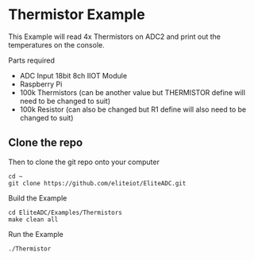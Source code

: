 
# Thermistor Example

This Example will read 4x Thermistors on ADC2 and print out the temperatures on the console.

Parts required
* ADC Input 18bit 8ch IIOT Module
* Raspberry Pi
* 100k Thermistors (can be another value but THERMISTOR define will need to be changed to suit)
* 100k Resistor (can also be changed but R1 define will also need to be changed to suit)



## Clone the repo
Then to clone the git repo onto your computer

    cd ~
    git clone https://github.com/eliteiot/EliteADC.git

Build the Example

    cd EliteADC/Examples/Thermistors
    make clean all

Run the Example

    ./Thermistor

